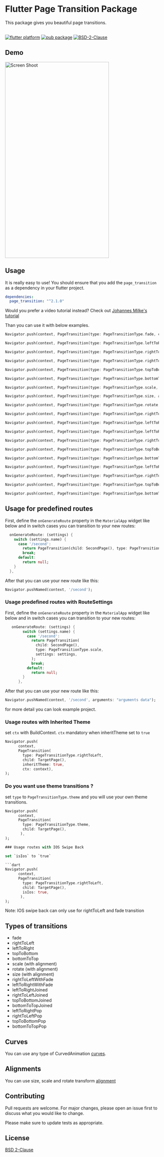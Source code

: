 # Flutter Page Transition Package

This package gives you beautiful page transitions.
<br/><br/>

[![flutter platform](https://img.shields.io/badge/Platform-Flutter-yellow.svg)](https://flutter.io)
[![pub package](https://img.shields.io/pub/v/page_transition.svg)](https://pub.dartlang.org/packages/page_transition)
[![BSD-2-Clause](https://img.shields.io/badge/BSD-2-Clause.svg?style=flat-square)](https://opensource.org/licenses/)

## Demo

<img src="https://www.yasinilhan.com/page_transition/transition.gif" width="340" height="640" title="Screen Shoot">

## Usage

It is really easy to use!
You should ensure that you add the `page_transition` as a dependency in your flutter project.

```yaml
dependencies:
  page_transition: "^2.1.0"
```

Would you prefer a video tutorial instead? Check out [Johannes Milke's tutorial](https://www.youtube.com/watch?v=q-e5t3qnB_M&t=1s)

Than you can use it with below examples.

```dart
Navigator.push(context, PageTransition(type: PageTransitionType.fade, child: DetailScreen()));

Navigator.push(context, PageTransition(type: PageTransitionType.leftToRight, child: DetailScreen()));

Navigator.push(context, PageTransition(type: PageTransitionType.rightToLeft, child: DetailScreen()));

Navigator.push(context, PageTransition(type: PageTransitionType.rightToLeft, child: DetailScreen(), isIos: true));

Navigator.push(context, PageTransition(type: PageTransitionType.topToBottom, child: DetailScreen()));

Navigator.push(context, PageTransition(type: PageTransitionType.bottomToTop, child: DetailScreen()));

Navigator.push(context, PageTransition(type: PageTransitionType.scale, alignment: Alignment.bottomCenter, child: DetailScreen()));

Navigator.push(context, PageTransition(type: PageTransitionType.size, alignment: Alignment.bottomCenter, child: DetailScreen()));

Navigator.push(context, PageTransition(type: PageTransitionType.rotate, duration: Duration(second: 1), child: DetailScreen()));

Navigator.push(context, PageTransition(type: PageTransitionType.rightToLeftWithFade, child: DetailScreen()));

Navigator.push(context, PageTransition(type: PageTransitionType.leftToRightWithFade, child: DetailScreen()));

Navigator.push(context, PageTransition(type: PageTransitionType.leftToRightJoined, child: DetailScreen(), childCurrent: this));

Navigator.push(context, PageTransition(type: PageTransitionType.rightToLeftJoined, child: DetailScreen(), childCurrent: this));

Navigator.push(context, PageTransition(type: PageTransitionType.topToBottomJoined, child: DetailScreen(), childCurrent: this));

Navigator.push(context, PageTransition(type: PageTransitionType.bottomToTopJoined, child: DetailScreen(), childCurrent: this));

Navigator.push(context, PageTransition(type: PageTransitionType.leftToRightPop, child: DetailScreen(), childCurrent: this));

Navigator.push(context, PageTransition(type: PageTransitionType.rightToLeftPop, child: DetailScreen(), childCurrent: this));

Navigator.push(context, PageTransition(type: PageTransitionType.topToBottomPop, child: DetailScreen(), childCurrent: this));

Navigator.push(context, PageTransition(type: PageTransitionType.bottomToTopPop, child: DetailScreen(), childCurrent: this));

```

## Usage for predefined routes

First, define the `onGenerateRoute` property in the `MaterialApp` widget like below and in switch cases you can transition to your new routes:

```dart
  onGenerateRoute: (settings) {
    switch (settings.name) {
      case '/second':
        return PageTransition(child: SecondPage(), type: PageTransitionType.scale);
        break;
      default:
        return null;
    }
  },
```

After that you can use your new route like this:

```dart
Navigator.pushNamed(context, '/second');
```

### Usage predefined routes with RouteSettings

First, define the `onGenerateRoute` property in the `MaterialApp` widget like below and in switch cases you can transition to your new routes:

```dart
   onGenerateRoute: (settings) {
        switch (settings.name) {
          case '/second':
            return PageTransition(
              child: SecondPage(),
              type: PageTransitionType.scale,
              settings: settings,
            );
            break;
          default:
            return null;
        }
      },
```

After that you can use your new route like this:

```dart
Navigator.pushNamed(context, '/second', arguments: "arguments data");
```

for more detail you can look example project.

### Usage routes with Inherited Theme

set `ctx` with BuildContext. `ctx` mandatory when inheritTheme set to `true`

```dart
Navigator.push(
      context,
      PageTransition(
        type: PageTransitionType.rightToLeft,
        child: TargetPage(),
        inheritTheme: true,
        ctx: context),
);
```

### Do you want use theme transitions ?

set `type` to `PageTransitionType.theme` and you will use your own theme transitions.

````dart
Navigator.push(
      context,
      PageTransition(
        type: PageTransitionType.theme,
        child: TargetPage(),
       ),
);

### Usage routes with IOS Swipe Back

set `isIos` to `true`

```dart
Navigator.push(
      context,
      PageTransition(
        type: PageTransitionType.rightToLeft,
        child: TargetPage(),
        isIos: true,
       ),
);
````

Note: IOS swipe back can only use for rightToLeft and fade transition

## Types of transitions

- fade
- rightToLeft
- leftToRight
- topToBottom
- bottomToTop
- scale (with alignment)
- rotate (with alignment)
- size (with alignment)
- rightToLeftWithFade
- leftToRightWithFade
- leftToRightJoined
- rightToLeftJoined
- topToBottomJoined
- bottomToTopJoined
- leftToRightPop
- rightToLeftPop
- topToBottomPop
- bottomToTopPop

## Curves

You can use any type of CurvedAnimation [curves](https://docs.flutter.io/flutter/animation/Curves-class.html).

## Alignments

You can use size, scale and rotate transform [alignment](https://docs.flutter.io/flutter/painting/Alignment-class.html)

## Contributing

Pull requests are welcome. For major changes, please open an issue first to discuss what you would like to change.

Please make sure to update tests as appropriate.

## License

[BSD 2-Clause](https://opensource.org/licenses/BSD-2-Clause)
